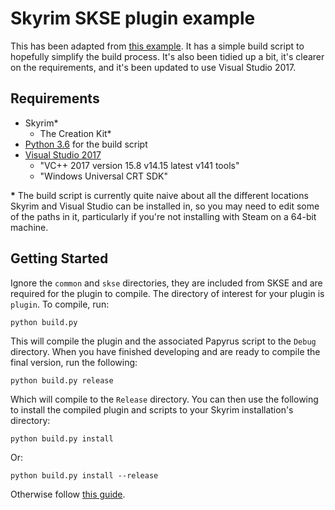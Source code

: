 # Skyrim SKSE plugin example

This has been adapted from [this example](https://github.com/xanderdunn/skaar/releases/tag/plugin3). It has a simple build script to hopefully simplify the build process. It's also been tidied up a bit, it's clearer on the requirements, and it's been updated to use Visual Studio 2017.


## Requirements

- Skyrim\*
    - The Creation Kit\*
- [Python 3.6](https://www.python.org/downloads/) for the build script
- [Visual Studio 2017](https://visualstudio.microsoft.com/vs/express/)
    - "VC++ 2017 version 15.8 v14.15 latest v141 tools"
    - "Windows Universal CRT SDK"

__\*__ The build script is currently quite naive about all the different locations Skyrim and Visual Studio can be installed in, so you may need to edit some of the paths in it, particularly if you're not installing with Steam on a 64-bit machine.


## Getting Started

Ignore the `common` and `skse` directories, they are included from SKSE and are required for the plugin to compile. The directory of interest for your plugin is `plugin`. To compile, run:

```
python build.py
```

This will compile the plugin and the associated Papyrus script to the `Debug` directory. When you have finished developing and are ready to compile the final version, run the following:

```
python build.py release
```

Which will compile to the `Release` directory. You can then use the following to install the compiled plugin and scripts to your Skyrim installation's directory:

```
python build.py install
```

Or:

```
python build.py install --release
```

Otherwise follow [this guide](https://github.com/xanderdunn/skaar/wiki/SKSE%3A-Getting-Started).
